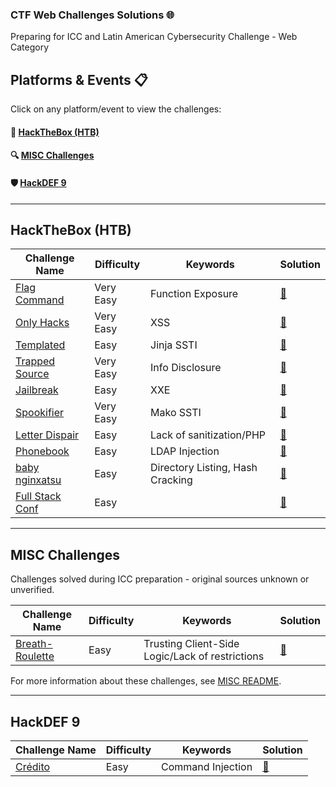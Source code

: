 ### CTF Web Challenges Solutions 🌐

Preparing for ICC and Latin American Cybersecurity Challenge - Web Category

## Platforms & Events 📋

Click on any platform/event to view the challenges:

#### 🎯 [HackTheBox (HTB)](#hackthebox-htb)
#### 🔍 [MISC Challenges](#misc-challenges)
#### 🛡️ [HackDEF 9](#hackdef-9)

---

## HackTheBox (HTB)

| Challenge Name                                         | Difficulty | Keywords                         | Solution                                 |
| ------------------------------------------------------ | ---------- | -------------------------------- | ---------------------------------------- |
| [Flag Command](./HTB/Flag%20Command/README.md)         | Very Easy  | Function Exposure                | [📝](./HTB/Flag%20Command/README.md)      |
| [Only Hacks](./HTB/Only%20Hacks/README.md)             | Very Easy  | XSS                              | [📝](./HTB/Only%20Hacks/README.md)        |
| [Templated](./HTB/Templated/README.md)                 | Easy       | Jinja SSTI                       | [📝](./HTB/Templated/README.md)           |
| [Trapped Source](./HTB/Trapped%20Source/README.md)     | Very Easy  | Info Disclosure                  | [📝](./HTB/Trapped%20Source/README.md)    |
| [Jailbreak](./HTB/Jailbreak/README.md)                 | Easy       | XXE                              | [📝](./HTB/Jailbreak/README.md)           |
| [Spookifier](./HTB/Spookifier/README.md)               | Very Easy  | Mako SSTI                        | [📝](./HTB/Spookifier/README.md)          |
| [Letter Dispair](./HTB/Letter%20Dispair/README.md)     | Easy       | Lack of sanitization/PHP         | [📝](./HTB/Letter%20Dispair/README.md)    |
| [Phonebook](./HTB/Phonebook/README.md)                 | Easy       | LDAP Injection                   | [📝](./HTB/Phonebook/README.md)           |
| [baby nginxatsu](./HTB/baby%20nginxatsu/README.md)     | Easy       | Directory Listing, Hash Cracking | [📝](./HTB/baby%20nginxatsu/README.md)    |
| [Full Stack Conf](./HTB/Full%20Stack%20Conf/README.md) | Easy       |                                  | [📝](./HTB/Full%20Stack%20Conf/README.md) |

---

## MISC Challenges

Challenges solved during ICC preparation - original sources unknown or unverified.

| Challenge Name                                      | Difficulty | Keywords                                        | Solution                              |
| --------------------------------------------------- | ---------- | ----------------------------------------------- | ------------------------------------- |
| [Breath-Roulette](./MISC/Breath-Roulette/README.md) | Easy       | Trusting Client-Side Logic/Lack of restrictions | [📝](./MISC/Breath-Roulette/README.md) |

For more information about these challenges, see [MISC README](./MISC/README.md).

---

## HackDEF 9

| Challenge Name                             | Difficulty | Keywords          | Solution                             |
| ------------------------------------------ | ---------- | ----------------- | ------------------------------------ |
| [Crédito](./HackDEF%209/Crédito/README.md) | Easy       | Command Injection | [📝](./HackDEF%209/Crédito/README.md) |

